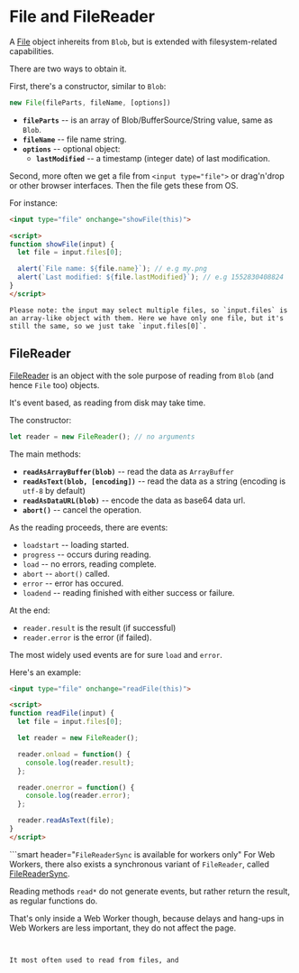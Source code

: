 # File and FileReader

A [File](https://www.w3.org/TR/FileAPI/#dfn-file) object inhereits from `Blob`, but is extended with filesystem-related capabilities.

There are two ways to obtain it.

First, there's a constructor, similar to `Blob`:

```js
new File(fileParts, fileName, [options])
```

- **`fileParts`** -- is an array of Blob/BufferSource/String value, same as `Blob`.
- **`fileName`** -- file name string.
- **`options`** -- optional object:
    - **`lastModified`** -- a timestamp (integer date) of last modification.

Second, more often we get a file from `<input type="file">` or drag'n'drop or other browser interfaces. Then the file gets these from OS.

For instance:

```html run
<input type="file" onchange="showFile(this)">

<script>
function showFile(input) {
  let file = input.files[0];

  alert(`File name: ${file.name}`); // e.g my.png
  alert(`Last modified: ${file.lastModified}`); // e.g 1552830408824
}
</script>
```

```smart
Please note: the input may select multiple files, so `input.files` is an array-like object with them. Here we have only one file, but it's still the same, so we just take `input.files[0]`.
```

## FileReader

[FileReader](https://www.w3.org/TR/FileAPI/#dfn-filereader) is an object with the sole purpose of reading from `Blob` (and hence `File` too) objects.

It's event based, as reading from disk may take time.

The constructor:

```js
let reader = new FileReader(); // no arguments
```

The main methods:

- **`readAsArrayBuffer(blob)`** -- read the data as `ArrayBuffer`
- **`readAsText(blob, [encoding])`** -- read the data as a string (encoding is `utf-8` by default)
- **`readAsDataURL(blob)`** -- encode the data as base64 data url.
- **`abort()`** -- cancel the operation.

As the reading proceeds, there are events:
- `loadstart` -- loading started.
- `progress` -- occurs during reading.
- `load` -- no errors, reading complete.
- `abort` -- `abort()` called.
- `error` -- error has occured.
- `loadend` -- reading finished with either success or failure.

At the end:
- `reader.result` is the result (if successful)
- `reader.error` is the error (if failed).

The most widely used events are for sure `load` and `error`.

Here's an example:

```html run
<input type="file" onchange="readFile(this)">

<script>
function readFile(input) {
  let file = input.files[0];

  let reader = new FileReader();

  reader.onload = function() {
    console.log(reader.result);
  };

  reader.onerror = function() {
    console.log(reader.error);
  };

  reader.readAsText(file);
}
</script>
```


```smart header="`FileReaderSync` is available for workers only"
For Web Workers, there also exists a synchronous variant of `FileReader`, called [FileReaderSync](https://www.w3.org/TR/FileAPI/#FileReaderSync).

Reading methods `read*` do not generate events, but rather return the result, as regular functions do.

That's only inside a Web Worker though, because delays and hang-ups in Web Workers are less important, they do not affect the page.
```


It most often used to read from files, and
